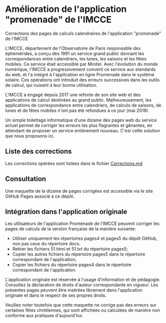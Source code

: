 # Amélioration de l'application "promenade" de l'IMCCE
Corrections des pages de calculs calendraires de l'application "promenade" de l'IMCCE
 
L'IMCCE, département de l'Observatoire de Paris responsable des éphémérides, a conçu dès 1991 
un service grand public donnant les correspondances entre calendriers, les lunes, les saisons et les fêtes mobiles. 
Ce service était accessible par Minitel. 
Avec l'évolution du monde numérique, l'IMCCE a progressivement converti ce service aux standards du web, et l'a intégré à l'application en ligne Promenade dans le système solaire. 
Ces opérations ont introduit des erreurs successives dans les outils de calcul, qui nuisent à leur bonne utilisation.

L'IMCCE a engagé depuis 2017 une refonte de son site web et des applications de calcul destinées au grand public. 
Malheureusement, les applications de correspondance entre calendriers, de calculs de saisons, de lunes et de fêtes mobiles n'ont pas été refondues à ce jour (mai 2019).

Un simple toilettage informatique d'une dizaine des pages web du service actuel permet de corriger les erreurs les plus flagrantes et gênantes, 
en attendant de proposer un service entièrement nouveau. C'est cette solution que nous proposons ici.

## Liste des corrections

Les corrections opérées sont listées dans le fichier [Corrections.md](./Corrections.md)

## Consultation

Une maquette de la dizaine de pages corrigées est accessible via le site GitHub Pages associé à ce dépôt.

## Intégration dans l'application originale

Les utilisateurs de l'application Promenade de l'IMCCE peuvent corriger les pages de calculs de la version française de la manière suivante: 
 * Utiliser uniquement les répertoires pages4 et pages5 du dépôt GitHub, non pas ceux du répertoire docs.
 * Retirer les fichiers 51.html et 51.txt du répertoire pages5;
 * Copier les autres fichiers du répertoire pages5 dans le répertoire correspondant de l'application;
 * Copier les fichiers du répertoire pages4 dans le répertoire correspondant de l'application.
 
L'application originale est réservée à l'usage d'information et de pédagogie. Consultez la déclaration de droits d'auteur correspondante en vigueur.
Les présentes pages peuvent être insérées librement dans l'application originale et dans le respect de ses propres droits.
 
Veuillez noter toutefois que cette maquette ne corrige pas des erreurs sur certaines fêtes chrétiennes, 
qui sont affichées ou calculées de manière non conforme aux pratiques d'aujourd'hui.
